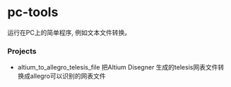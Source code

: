# pc-tools
运行在PC上的简单程序, 例如文本文件转换。

### Projects
* altium_to_allegro_telesis_file 
  把Altium Disegner 生成的telesis网表文件转换成allegro可以识别的网表文件
